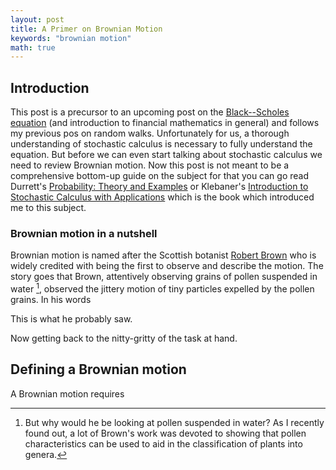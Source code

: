 ```yaml
---
layout: post
title: A Primer on Brownian Motion
keywords: "brownian motion"
math: true
---
```


## Introduction

This post is a precursor to an upcoming post on the [Black--Scholes equation](https://en.wikipedia.org/wiki/Black%E2%80%93Scholes_equation) (and introduction to financial mathematics in general) and follows my previous pos on random walks. Unfortunately for us, a thorough understanding of stochastic calculus is necessary to fully understand the equation. But before we can even start talking about stochastic calculus we need to review Brownian motion. Now this post is not meant to be a comprehensive bottom-up guide on the subject for that you can go read Durrett's [Probability: Theory and Examples](https://www.amazon.com/Probability-Cambridge-Statistical-Probabilistic-Mathematics/dp/0521765390) or Klebaner's [Introduction to Stochastic Calculus with Applications](https://www.amazon.com/Introduction-Stochastic-Calculus-Applications-2Nd/dp/186094566X/ref=sr_1_2?dchild=1&keywords=klebaner&qid=1612983088&s=books&sr=1-2) which is the book which introduced me to this subject.

### Brownian motion in a nutshell

Brownian motion is named after the Scottish botanist [Robert Brown](<https://en.wikipedia.org/wiki/Robert_Brown_(botanist,_born_1773)>) who is widely credited with being the first to observe and describe the motion. The story goes that Brown, attentively observing grains of pollen suspended in water [^1], observed the jittery motion of tiny particles expelled by the pollen grains. In his words

This is what he probably saw.

Now getting back to the nitty-gritty of the task at hand.

## Defining a Brownian motion

A Brownian motion requires

[^1]: But why would he be looking at pollen suspended in water? As I recently found out, a lot of Brown's work was devoted to showing that pollen characteristics can be used to aid in the classification of plants into genera.
